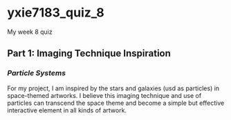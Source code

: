 # yxie7183_quiz_8
My week 8 quiz

## Part 1: Imaging Technique Inspiration
### *Particle Systems*
For my project, I am inspired by the stars and galaxies (usd as particles) in space-themed artworks. I believe this imaging technique and use of particles can transcend the space theme and become a simple but effective interactive element in all kinds of artwork.